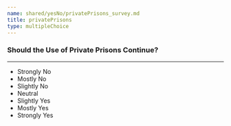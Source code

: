 ```yaml
---
name: shared/yesNo/privatePrisons_survey.md
title: privatePrisons
type: multipleChoice
---
```


### Should the Use of Private Prisons Continue?

---

- Strongly No
- Mostly No
- Slightly No
- Neutral
- Slightly Yes
- Mostly Yes
- Strongly Yes

